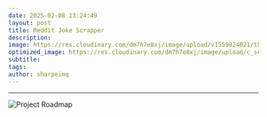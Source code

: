 ```yaml
---
date: 2025-02-08 13:24:49
layout: post
title: Reddit Joke Scrapper
description:
image: https://res.cloudinary.com/dm7h7e8xj/image/upload/v1559824021/theme12_e0vxlr.jpg
optimized_image: https://res.cloudinary.com/dm7h7e8xj/image/upload/c_scale,w_380/v1559824021/theme12_e0vxlr.jpg
subtitle:
tags:
author: sharpeimq
---
```

---
<img src="{{ site.baseurl }}/assets/img/roadmap.png" alt="Project Roadmap" class="roadmap-img">
